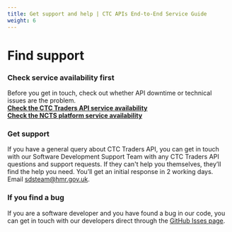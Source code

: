```yaml
---
title: Get support and help | CTC APIs End-to-End Service Guide
weight: 6
---
```


# Find support
<!--- Section owner: CTC Traders API --->


### Check service availability first

Before you get in touch, check out whether API downtime or technical issues are the problem.    
**[Check the CTC Traders API service availability](https://api-platform-status.production.tax.service.gov.uk/?_ga=2.145121908.112811846.1587044117-960820992.1580203223)**     
**[Check the NCTS platform service availability](https://www.gov.uk/government/publications/new-computerised-transit-system-ncts-web-service-availability-and-issues/new-computerised-transit-system-ncts-web-service-availability-and-issues)**

### Get support

If you have a general query about CTC Traders API, you can get in touch with our Software Development Support Team with any CTC Traders API questions and support requests. If they can't help you themselves, they’ll find the help you need. You’ll get an initial response in 2 working days. Email <sdsteam@hmr.gov.uk>.


### If you find a bug

If you are a software developer and you have found a bug in our code, you can get in touch with our developers direct through the [GitHub Isses page](https://github.com/hmrc/common-transit-convention-traders/issues).


